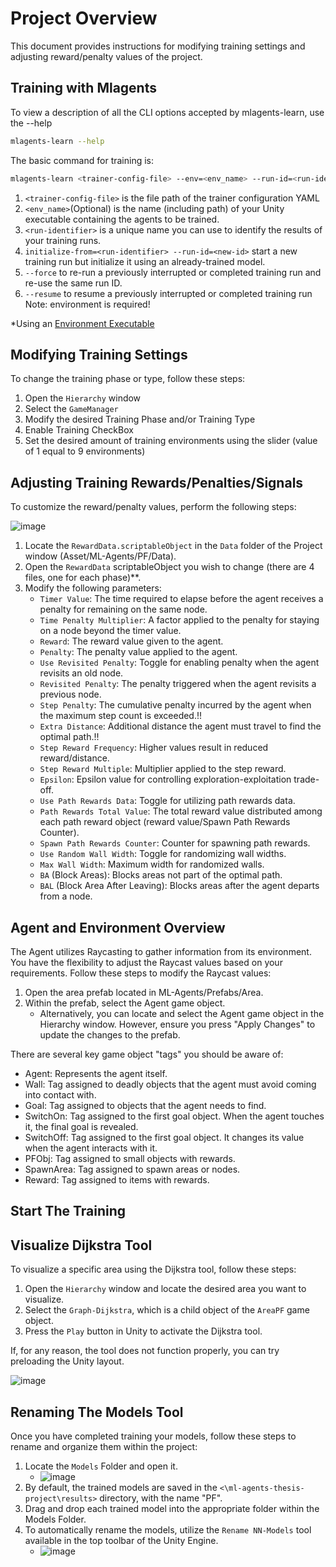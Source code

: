 # Project Overview


This document provides instructions for modifying training settings and adjusting reward/penalty values of the project.


## Training with Mlagents

To view a description of all the CLI options accepted by mlagents-learn, use the --help
```sh
mlagents-learn --help
```
The basic command for training is:
```sh
mlagents-learn <trainer-config-file> --env=<env_name> --run-id=<run-identifier>
```
1. ``<trainer-config-file>`` is the file path of the trainer configuration YAML
2. ``<env_name>``(Optional) is the name (including path) of your Unity executable containing the agents to be trained.
3. ``<run-identifier>`` is a unique name you can use to identify the results of your training runs.
4. ``initialize-from=<run-identifier> --run-id=<new-id>`` start a new training run but initialize it using an already-trained model.
5. ``--force`` to re-run a previously interrupted or completed training run and re-use the same run ID.
6. ``--resume`` to resume a previously interrupted or completed training run
Note: environment is required!

*Using an [Environment Executable](https://github.com/Unity-Technologies/ml-agents/blob/main/docs/Learning-Environment-Executable.md)


## Modifying Training Settings

To change the training phase or type, follow these steps:
  1. Open the ``Hierarchy`` window
  2. Select the ``GameManager``
  3. Modify the desired Training Phase and/or Training Type
  4. Enable Training CheckBox
  5. Set the desired amount of training environments using the slider (value of 1 equal to 9 environments)


## Adjusting Training Rewards/Penalties/Signals

To customize the reward/penalty values, perform the following steps:

![image](https://github.com/ChristosKrilisDev/ml-agents-thesis-project/assets/60070820/42fdaabc-0e39-4951-91bc-0ce907ab8c26)

1. Locate the ``RewardData.scriptableObject`` in the ``Data`` folder of the Project window (Asset/ML-Agents/PF/Data).
2. Open the ``RewardData`` scriptableObject you wish to change (there are 4 files, one for each phase)**.
3. Modify the following parameters:
	- ``Timer Value``: The time required to elapse before the agent receives a penalty for remaining on the same node.
	- ``Time Penalty Multiplier``: A factor applied to the penalty for staying on a node beyond the timer value.
	- ``Reward``: The reward value given to the agent.
	- ``Penalty``: The penalty value applied to the agent.
	- ``Use Revisited Penalty``: Toggle for enabling penalty when the agent revisits an old node.
	- ``Revisited Penalty``: The penalty triggered when the agent revisits a previous node.
	- ``Step Penalty``: The cumulative penalty incurred by the agent when the maximum step count is exceeded.!!
	- ``Extra Distance``: Additional distance the agent must travel to find the optimal path.!!
	- ``Step Reward Frequency``: Higher values result in reduced reward/distance.
	- ``Step Reward Multiple``: Multiplier applied to the step reward.
	- ``Epsilon``: Epsilon value for controlling exploration-exploitation trade-off.
	- ``Use Path Rewards Data``: Toggle for utilizing path rewards data.
	- ``Path Rewards Total Value``: The total reward value distributed among each path reward object (reward value/Spawn Path Rewards Counter).
	- ``Spawn Path Rewards Counter``: Counter for spawning path rewards.
	- ``Use Random Wall Width``: Toggle for randomizing wall widths.
	- ``Max Wall Width``: Maximum width for randomized walls.
	- ``BA`` (Block Areas): Blocks areas not part of the optimal path.
	- ``BAL`` (Block Area After Leaving): Blocks areas after the agent departs from a node.

## Agent and Environment Overview

The Agent utilizes Raycasting to gather information from its environment. You have the flexibility to adjust the Raycast values based on your requirements. Follow these steps to modify the Raycast values:

1. Open the area prefab located in ML-Agents/Prefabs/Area.
2. Within the prefab, select the Agent game object.
   - Alternatively, you can locate and select the Agent game object in the Hierarchy window. However, ensure you press "Apply Changes" to update the changes to the prefab.

There are several key game object "tags" you should be aware of:

- Agent: Represents the agent itself.
- Wall: Tag assigned to deadly objects that the agent must avoid coming into contact with.
- Goal: Tag assigned to objects that the agent needs to find.
- SwitchOn: Tag assigned to the first goal object. When the agent touches it, the final goal is revealed.
- SwitchOff: Tag assigned to the first goal object. It changes its value when the agent interacts with it.
- PFObj: Tag assigned to small objects with rewards.
- SpawnArea: Tag assigned to spawn areas or nodes.
- Reward: Tag assigned to items with rewards.

## Start The Training


## Visualize Dijkstra Tool

To visualize a specific area using the Dijkstra tool, follow these steps:


1. Open the ``Hierarchy`` window and locate the desired area you want to visualize.
2. Select the ``Graph-Dijkstra``, which is a child object of the ``AreaPF`` game object.
3. Press the ``Play`` button in Unity to activate the Dijkstra tool.

If, for any reason, the tool does not function properly, you can try preloading the Unity layout.

![image](https://github.com/ChristosKrilisDev/ml-agents-thesis-project/assets/60070820/68206dce-4413-49b8-9dd2-f6c7e2a49f29)


## Renaming The Models Tool

Once you have completed training your models, follow these steps to rename and organize them within the project:
1. Locate the ``Models`` Folder and open it.
    - ![image](https://github.com/ChristosKrilisDev/ml-agents-thesis-project/assets/60070820/868093f9-006d-447d-8a53-aac8085091a8)
3. By default, the trained models are saved in the ``<\ml-agents-thesis-project\results>`` directory, with the name "PF".
4. Drag and drop each trained model into the appropriate folder within the Models Folder.
5. To automatically rename the models, utilize the ``Rename NN-Models`` tool available in the top toolbar of the Unity Engine.
    - ![image](https://github.com/ChristosKrilisDev/ml-agents-thesis-project/assets/60070820/112d979c-69e8-4849-ba68-2f3dc14bb5ef)


